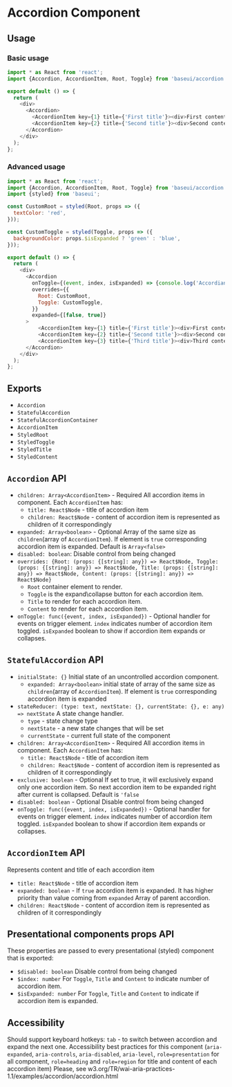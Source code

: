 # Accordion Component

## Usage

### Basic usage

```js
import * as React from 'react';
import {Accordion, AccordionItem, Root, Toggle} from 'baseui/accordion';

export default () => {
  return (
    <div>
      <Accordion>
        <AccordionItem key={1} title={'First title'}><div>First content</div></AccordionItem>
        <AccordionItem key={2} title={'Second title'}><div>Second content</div></AccordionItem>
      </Accordion>
    </div>
  );
};
```

### Advanced usage

```js
import * as React from 'react';
import {Accordion, AccordionItem, Root, Toggle} from 'baseui/accordion';
import {styled} from 'baseui';

const CustomRoot = styled(Root, props => ({
  textColor: 'red',
}));

const CustomToggle = styled(Toggle, props => ({
  backgroundColor: props.$isExpanded ? 'green' : 'blue',
}));

export default () => {
  return (
    <div>
      <Accordion
        onToggle={(event, index, isExpanded) => {console.log('Accordian ' + index + ' is ' + (isExpanded ? 'expanded' : 'collapsed') )}}
        overrides={{
          Root: CustomRoot,
          Toggle: CustomToggle,
        }}
        expanded={[false, true]}
      >
          <AccordionItem key={1} title={'First title'}><div>First content</div></AccordionItem>
          <AccordionItem key={2} title={'Second title'}><div>Second content</div></AccordionItem>
          <AccordionItem key={3} title={'Third title'}><div>Third content</div></AccordionItem>
      </Accordion>
    </div>
  );
};
```

## Exports

* `Accordion`
* `StatefulAccordion`
* `StatefulAccordionContainer`
* `AccordionItem`
* `StyledRoot`
* `StyledToggle`
* `StyledTitle`
* `StyledContent`

## `Accordion` API

* `children: Array<AccordionItem>` - Required
  All accordion items in component. Each `AccordionItem` has:
  * `title: React$Node` - title of accordion item
  * `children: React$Node` - content of accordion item is represented as children of it correspondingly
* `expanded: Array<boolean>` - Optional
  Array of the same size as `children`(array of `AccordionItem`). If element is `true` corresponding accordion item is expanded. Default is `Array<false>`
* `disabled: boolean`:
  Disable control from being changed
* `overrides: {Root: (props: {[string]: any}) => React$Node, Toggle: (props: {[string]: any}) => React$Node, Title: (props: {[string]: any}) => React$Node, Content: (props: {[string]: any}) => React$Node}`
  * `Root` container element to render.
  * `Toggle` is the expand\collapse button for each accordion item.
  * `Title` to render for each accordion item.
  * `Content` to render for each accordion item.
* `onToggle: func({event, index, isExpanded})` - Optional
  handler for events on trigger element. `index` indicates number of accordion item toggled. `isExpanded` boolean to show if accordion item expands or collapses.

## `StatefulAccordion` API

* `initialState: {}`
  Initial state of an uncontrolled accordion component.
  * `expanded: Array<boolean>` initial state of array of the same size as `children`(array of `AccordionItem`). If element is `true` corresponding accordion item is expanded
* `stateReducer: (type: text, nextState: {}, currentState: {}, e: any) => nextState`
  A state change handler.
  * `type` - state change type
  * `nextState` - a new state changes that will be set
  * `currentState` - current full state of the component
* `children: Array<AccordionItem>` - Required
  All accordion items in component. Each `AccordionItem` has:
  * `title: React$Node` - title of accordion item
  * `children: React$Node` - content of accordion item is represented as children of it correspondingly
* `exclusive: boolean` - Optional
  If set to true, it will exclusively expand only one accordion item. So next accordion item to be expanded right after current is collapsed. Default is `'false`
* `disabled: boolean` - Optional
  Disable control from being changed
* `onToggle: func({event, index, isExpanded})` - Optional
  handler for events on trigger element. `index` indicates number of accordion item toggled. `isExpanded` boolean to show if accordion item expands or collapses.

## `AccordionItem` API

Represents content and title of each accordion item

* `title: React$Node` - title of accordion item
* `expanded: boolean` - If `true` accordion item is expanded. It has higher priority than value coming from `expanded` Array of parent accordion.
* `children: React$Node` - content of accordion item is represented as children of it correspondingly

## Presentational components props API

These properties are passed to every presentational (styled) component that is exported:

* `$disabled: boolean`
  Disable control from being changed
* `$index: number`
  For `Toggle`, `Title` and `Content` to indicate number of accordion item.
* `$isExpanded: number`
  For `Toggle`, `Title` and `Content` to indicate if accordion item is expanded.

## Accessibility

Should support keyboard hotkeys: `tab` - to switch between accordion and expand the next one.
Accessibility best practices for this component (`aria-expanded`, `aria-controls`, `aria-disabled`, `aria-level`, `role=presentation` for all component, `role=heading` and `role=region` for title and content of each accordion item)
Please, see w3.org/TR/wai-aria-practices-1.1/examples/accordion/accordion.html